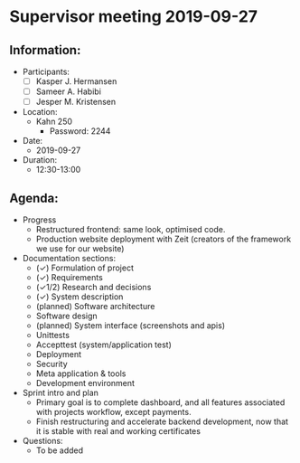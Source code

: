 # Supervisor meeting 2019-09-27

## Information:

* Participants:
  * [ ] Kasper J. Hermansen
  * [ ] Sameer A. Habibi
  * [ ] Jesper M. Kristensen
* Location:
  * Kahn 250
    * Password: 2244
* Date:
  * 2019-09-27
* Duration:
  * 12:30-13:00

## Agenda:

* Progress
  * Restructured frontend: same look, optimised code.
  * Production website deployment with Zeit \(creators of the framework we use for our website\)
* Documentation sections:
  * \(✓\) Formulation of project
  * \(✓\) Requirements
  * \(✓1/2\) Research and decisions
  * \(✓\) System description
  * \(planned\) Software architecture
  * Software design
  * \(planned\) System interface \(screenshots and apis\)
  * Unittests
  * Accepttest \(system/application test\)
  * Deployment
  * Security
  * Meta application & tools
  * Development environment
* Sprint intro and plan
  * Primary goal is to complete dashboard, and all features associated with projects workflow, except payments.
  * Finish restructuring and accelerate backend development, now that it is stable with real and working certificates
* Questions:
  * To be added

